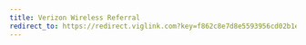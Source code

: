 ```yaml
---
title: Verizon Wireless Referral
redirect_to: https://redirect.viglink.com?key=f862c8e7d8e5593956cd02b1e73d3f1d&u=http%3A%2F%2Fverizon.com
---
```

